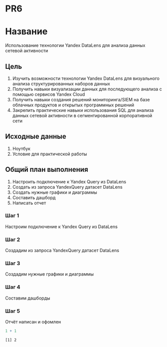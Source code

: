 # PR6


# Название

Использование технологии Yandex DataLens для анализа данных сетевой
активности

## Цель

1.  Изучить возможности технологии Yandex DataLens для визуального
    анализа структурированных наборов данных
2.  Получить навыки визуализации данных для последующего анализа с
    помощью сервисов Yandex Cloud
3.  Получить навыки создания решений мониторинга/SIEM на базе облачных
    продуктов и открытых программных решений
4.  Закрепить практические навыки использования SQL для анализа данных
    сетевой активности в сегментированной корпоративной сети

## Исходные данные

1.  Ноутбук
2.  Условие для практической работы

## Общий план выполнения

1.  Настроить подключение к Yandex Query из DataLens
2.  Создать из запроса YandexQuery датасет DataLens
3.  Создать нужные графики и диаграммы
4.  Составить дашборд
5.  Написать отчет

### Шаг 1

Настроим подключение к Yandex Query из DataLens

### Шаг 2

Создадим из запроса YandexQuery датасет DataLens

### Шаг 3

Создадим нужные графики и диаграммы

### Шаг 4

Составим дашборды

### Шаг 5

Отчёт написан и офомлен

``` r
1 + 1
```

    [1] 2
